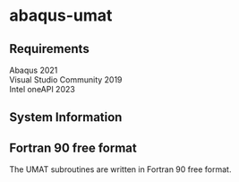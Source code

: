 # abaqus-umat

## Requirements
Abaqus 2021  
Visual Studio Community 2019  
Intel oneAPI 2023  

## System Information
<div align=center>
<src img="https://github.com/brightfrank1999/abaqus-umat/blob/main/img/SystemInfo.jpg">
</div>
  
## Fortran 90 free format
The UMAT subroutines are written in Fortran 90 free format.
